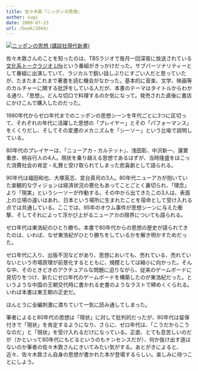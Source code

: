 ```yaml
---
title: 佐々木敦『ニッポンの思想』
author: sugi
date: 2009-07-23
url: /book/2044/
---
```

<a href="http://www.amazon.co.jp/exec/obidos/ASIN/4062880091/chezsugi-22/ref=nosim/" name="amazletlink" target="_blank"><img src="http://i1.wp.com/ecx.images-amazon.com/images/I/31-j9m4F2-L._SL160_.jpg?w=660" alt="ニッポンの思想 (講談社現代新書)" class="alignleft" data-recalc-dims="1" /></a> 

佐々木敦さんのことを知ったのは、TBSラジオで毎月一回深夜に放送されている[文化系トークラジオ Life][1]という番組がきっかけだった。サブパーソナリティーとして番組に出演していて、ラジカルで鋭い話しぶりにすごい人だと思っていたが、たまたまこれまで著書を読む機会がなかった。基本的に音楽、文学、映画等のカルチャーに関する批評をしている人だが、本書のテーマはタイトルからわかる通り、「思想」。どんな切口で料理するのか気になって。発売された直後に書店にかけこんで購入したのだった。

1980年代からゼロ年代までのニッポンの思想シーンを年代ごとに3つに区切って、それぞれの年代に活躍した思想の「プレイヤー」とその「パフォーマンス」をくくりだし、そしてその変遷のメカニズムを「シーソー」という比喩で説明している。

80年代のプレイヤーは、「ニューアカ・カルテット」、浅田彰、中沢新一、蓮實重彦、柄谷行人の4人。現状を乗り越える思想であるはずが、当時隆盛をほこった消費社会の肯定・礼賛と受け取られてしまった悲喜劇として語られる。

90年代は福田和也、大塚英志、宮台真司の3人。80年代ニューアカが抱いていた楽観的なヴィジョンは経済状況の悪化もあってことごとく裏切られ、「理念」より「現実」というシーソーが作動する。その中から出てきたこの3人は、表面上の立場の違いはあれ、日本という場所に生まれたことを宿命として受け入れる点では共通している。ここでは、95年のオウム事件が思想シーンに与えた衝撃、そしてそれによって浮かび上がるニューアカの限界についても語られる。

ゼロ年代は東浩紀のひとり勝ち。本書で80年代からの思想の歴史が語られてきたのは、いわば、なぜ東浩紀がひとり勝ちをしているかを解き明かすためだった。

ゼロ年代に入り、出版不況などがあり、思想においても、売れている、売れていないという市場原理が前景化するとともに、規模としては縮小に向かった。そんな中、そのときどきのアクチュアルな問題に迫りながら、従来のゲームボードに見切りをつけ、新たにゼロ年代のゲームボードを構築したのが東浩紀だった。というような中国の王朝交代時に書かれる史書のようなラストで締めくくられる。いわば本書は東王朝の正史だ。

ほんとうに全編刺激に満ちていて一気に読み通してしまった。

筆者によると80年代の思想は「現状」に対して批判的だったが、90年代は留保付きで「現状」を肯定するようになり、さらに、ゼロ年代は、「こうだからこうなのだ」と「現状」を受け入れるだけになっている。正直、とても息苦しいのだが（かといって80年代にもどるというのもナンセンスだが）、何か抜け出す道はないのか筆者の佐々木敦さんにきいてみたい気がする。あとがきによると、近々、佐々木敦さん自身の思想が書かれた本が登場するらしい。楽しみに待つことにしよう。


 [1]: http://www.tbsradio.jp/life/index.html
